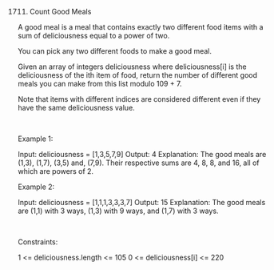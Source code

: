 1711. Count Good Meals

A good meal is a meal that contains exactly two different food items with a sum of deliciousness equal to a power of two.

You can pick any two different foods to make a good meal.

Given an array of integers deliciousness where deliciousness[i] is the deliciousness of the i​​​​​​th​​​​​​​​ item of food, return the number of different good meals you can make from this list modulo 109 + 7.

Note that items with different indices are considered different even if they have the same deliciousness value.

 

Example 1:

Input: deliciousness = [1,3,5,7,9]
Output: 4
Explanation: The good meals are (1,3), (1,7), (3,5) and, (7,9).
Their respective sums are 4, 8, 8, and 16, all of which are powers of 2.


Example 2:

Input: deliciousness = [1,1,1,3,3,3,7]
Output: 15
Explanation: The good meals are (1,1) with 3 ways, (1,3) with 9 ways, and (1,7) with 3 ways.

 

Constraints:

1 <= deliciousness.length <= 105
0 <= deliciousness[i] <= 220